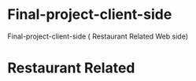 # Final-project-client-side
Final-project-client-side ( Restaurant Related Web side)
# Restaurant Related
